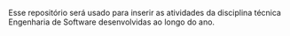 Esse repositório será usado para inserir as atividades da disciplina técnica Engenharia de Software desenvolvidas ao longo do ano.
 

